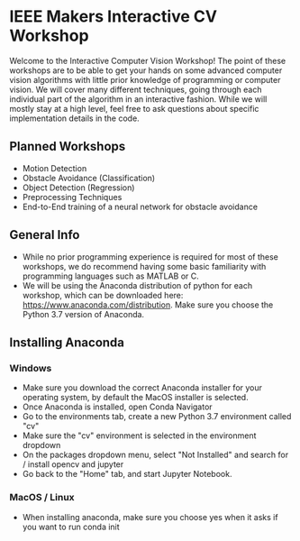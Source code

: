 # IEEE Makers Interactive CV Workshop

Welcome to the Interactive Computer Vision Workshop! The point of these workshops are to be able to get your hands on some advanced computer vision algorithms with little prior knowledge of programming or computer vision. We will cover many different techniques, going through each individual part of the algorithm in an interactive fashion. While we will mostly stay at a high level, feel free to ask questions about specific implementation details in the code.

## Planned Workshops
- Motion Detection
- Obstacle Avoidance (Classification)
- Object Detection (Regression)
- Preprocessing Techniques
- End-to-End training of a neural network for obstacle avoidance

## General Info

- While no prior programming experience is required for most of these workshops, we do recommend having some basic familiarity with programming languages such as MATLAB or C.
- We will be using the Anaconda distribution of python for each workshop, which can be downloaded here: https://www.anaconda.com/distribution. Make sure you choose the Python 3.7 version of Anaconda.

## Installing Anaconda
### Windows

- Make sure you download the correct Anaconda installer for your operating system, by default the MacOS installer is selected.
- Once Anaconda is installed, open Conda Navigator
- Go to the environments tab, create a new Python 3.7 environment called "cv"
- Make sure the "cv" environment is selected in the environment dropdown
- On the packages dropdown menu, select "Not Installed" and search for / install opencv and jupyter
- Go back to the "Home" tab, and start Jupyter Notebook.

### MacOS / Linux
- When installing anaconda, make sure you choose yes when it asks if you want to run conda init
